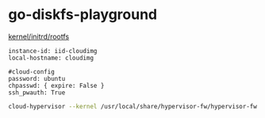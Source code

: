# go-diskfs-playground

[kernel/initrd/rootfs](https://github.com/takumin/ubuntu-onmemory-image)

```yaml:meta-data
instance-id: iid-cloudimg
local-hostname: cloudimg
```

```yaml:user-data
#cloud-config
password: ubuntu
chpasswd: { expire: False }
ssh_pwauth: True
```

```sh
cloud-hypervisor --kernel /usr/local/share/hypervisor-fw/hypervisor-fw --disk path=/tmp/disk.img --rng
```
